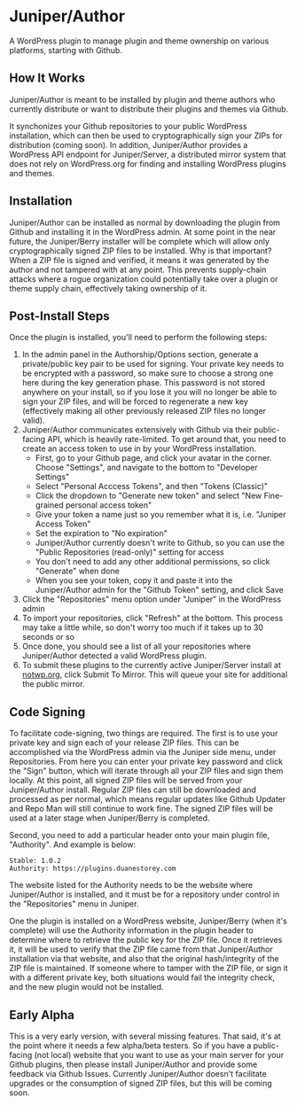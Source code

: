 # Juniper/Author
A WordPress plugin to manage plugin and theme ownership on various platforms, starting with Github.

## How It Works

Juniper/Author is meant to be installed by plugin and theme authors who currently distribute or want to distribute their plugins and themes via Github. 

It synchonizes your Github repositories to your public WordPress installation, which can then be used to cryptographically sign your ZIPs for distribution (coming soon).  In addition, Juniper/Author provides a WordPress API endpoint for Juniper/Server, a distributed mirror system that does not rely on WordPress.org for finding and installing WordPress plugins and themes.

## Installation

Juniper/Author can be installed as normal by downloading the plugin from Github and installing it in the WordPress admin.  At some point in the near future, the Juniper/Berry installer will be complete which will allow only cryptographically signed ZIP files to be installed.  Why is that important?  When a ZIP file is signed and verified, it means it was generated by the author and not tampered with at any point.  This prevents supply-chain attacks where a rogue organization could potentially take over a plugin or theme supply chain, effectively taking ownership of it.

## Post-Install Steps

Once the plugin is installed, you'll need to perform the following steps:

1. In the admin panel in the Authorship/Options section, generate a private/public key pair to be used for signing.  Your private key needs to be encrypted with a password, so make sure to choose a strong one here during the key generation phase.  This password is not stored anywhere on your install, so if you lose it you will no longer be able to sign your ZIP files, and will be forced to regenerate a new key (effectively making all other previously released ZIP files no longer valid).
2. Juniper/Author communicates extensively with Github via their public-facing API, which is heavily rate-limited.  To get around that, you need to create an access token to use in by your WordPress installation.
   - First, go to your Github page, and click your avatar in the corner.  Choose "Settings", and navigate to the bottom to "Developer Settings"
   - Select "Personal Acccess Tokens", and then "Tokens (Classic)"
   - Click the dropdown to "Generate new token" and select "New Fine-grained personal access token"
   - Give your token a name just so you remember what it is, i.e. "Juniper Access Token"
   - Set the expiration to "No expiration"
   - Juniper/Author currently doesn't write to Github, so you can use the "Public Repositories (read-only)" setting for access
   - You don't need to add any other additional permissions, so click "Generate" when done
   - When you see your token, copy it and paste it into the Juniper/Author admin for the "Github Token" setting, and click Save
3. Click the "Repositories" menu option under "Juniper" in the WordPress admin
4. To import your repositories, click "Refresh" at the bottom.  This process may take a little while, so don't worry too much if it takes up to 30 seconds or so
5. Once done, you should see a list of all your repositories where Juniper/Author detected a valid WordPress plugin.
6. To submit these plugins to the currently active Juniper/Server install at [notwp.org](https://notwp.org), click Submit To Mirror.  This will queue your site for additional the public mirror.

## Code Signing

To facilitate code-signing, two things are required. The first is to use your private key and sign each of your release ZIP files. This can be accomplished via the WordPress admin via the Juniper side menu, under Repositories.  From here you can enter your private key password and click the "Sign" button, which will iterate through all your ZIP files and sign them locally.  At this point, all signed ZIP files will be served from your Juniper/Author install.  Regular ZIP files can still be downloaded and processed as per normal, which means regular updates like Github Updater and Repo Man will still continue to work fine.  The signed ZIP files will be used at a later stage when Juniper/Berry is completed.

Second, you need to add a particular header onto your main plugin file, "Authority".  And example is below:

```
Stable: 1.0.2
Authority: https://plugins.duanestorey.com
```

The website listed for the Authority needs to be the website where Juniper/Author is installed, and it must be for a repository under control in the "Repositories" menu in Juniper. 

One the plugin is installed on a WordPress website, Juniper/Berry (when it's complete) will use the Authority information in the plugin header to determine where to retrieve the public key for the ZIP file.  Once it retrieves it, it will be used to verify that the ZIP file came from that Juniper/Author installation via that website, and also that the original hash/integrity of the ZIP file is maintained.  If someone where to tamper with the ZIP file, or sign it with a different private key, both situations would fail the integrity check, and the new plugin would not be installed.  

## Early Alpha

This is a very early version, with several missing features. That said, it's at the point where it needs a few alpha/beta testers.  So if you have a public-facing (not local) website that you want to use as your main server for your Github plugins, then please install Juniper/Author and provide some feedback via Github Issues.  Currently Juniper/Author doesn't facilitate upgrades or the consumption of signed ZIP files, but this will be coming soon.
